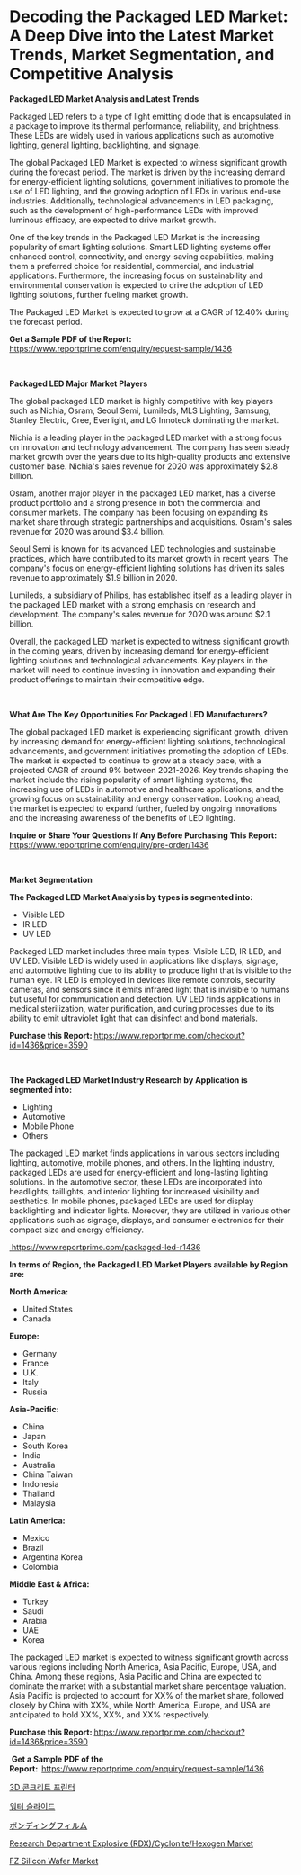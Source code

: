 <p><h1>Decoding the Packaged LED Market: A Deep Dive into the Latest Market Trends, Market Segmentation, and Competitive Analysis</h1></p><p><strong>Packaged LED Market Analysis and Latest Trends</strong></p>
<p><p>Packaged LED refers to a type of light emitting diode that is encapsulated in a package to improve its thermal performance, reliability, and brightness. These LEDs are widely used in various applications such as automotive lighting, general lighting, backlighting, and signage.</p><p>The global Packaged LED Market is expected to witness significant growth during the forecast period. The market is driven by the increasing demand for energy-efficient lighting solutions, government initiatives to promote the use of LED lighting, and the growing adoption of LEDs in various end-use industries. Additionally, technological advancements in LED packaging, such as the development of high-performance LEDs with improved luminous efficacy, are expected to drive market growth.</p><p>One of the key trends in the Packaged LED Market is the increasing popularity of smart lighting solutions. Smart LED lighting systems offer enhanced control, connectivity, and energy-saving capabilities, making them a preferred choice for residential, commercial, and industrial applications. Furthermore, the increasing focus on sustainability and environmental conservation is expected to drive the adoption of LED lighting solutions, further fueling market growth.</p><p>The Packaged LED Market is expected to grow at a CAGR of 12.40% during the forecast period.</p></p>
<p><strong>Get a Sample PDF of the Report:&nbsp;</strong> <a href="https://www.reportprime.com/enquiry/request-sample/1436">https://www.reportprime.com/enquiry/request-sample/1436</a></p>
<p>&nbsp;</p>
<p><strong>Packaged LED Major Market Players</strong></p>
<p><p>The global packaged LED market is highly competitive with key players such as Nichia, Osram, Seoul Semi, Lumileds, MLS Lighting, Samsung, Stanley Electric, Cree, Everlight, and LG Innoteck dominating the market.</p><p>Nichia is a leading player in the packaged LED market with a strong focus on innovation and technology advancement. The company has seen steady market growth over the years due to its high-quality products and extensive customer base. Nichia's sales revenue for 2020 was approximately $2.8 billion.</p><p>Osram, another major player in the packaged LED market, has a diverse product portfolio and a strong presence in both the commercial and consumer markets. The company has been focusing on expanding its market share through strategic partnerships and acquisitions. Osram's sales revenue for 2020 was around $3.4 billion.</p><p>Seoul Semi is known for its advanced LED technologies and sustainable practices, which have contributed to its market growth in recent years. The company's focus on energy-efficient lighting solutions has driven its sales revenue to approximately $1.9 billion in 2020.</p><p>Lumileds, a subsidiary of Philips, has established itself as a leading player in the packaged LED market with a strong emphasis on research and development. The company's sales revenue for 2020 was around $2.1 billion.</p><p>Overall, the packaged LED market is expected to witness significant growth in the coming years, driven by increasing demand for energy-efficient lighting solutions and technological advancements. Key players in the market will need to continue investing in innovation and expanding their product offerings to maintain their competitive edge.</p></p>
<p>&nbsp;</p>
<p><strong>What Are The Key Opportunities For Packaged LED Manufacturers?</strong></p>
<p><p>The global packaged LED market is experiencing significant growth, driven by increasing demand for energy-efficient lighting solutions, technological advancements, and government initiatives promoting the adoption of LEDs. The market is expected to continue to grow at a steady pace, with a projected CAGR of around 9% between 2021-2026. Key trends shaping the market include the rising popularity of smart lighting systems, the increasing use of LEDs in automotive and healthcare applications, and the growing focus on sustainability and energy conservation. Looking ahead, the market is expected to expand further, fueled by ongoing innovations and the increasing awareness of the benefits of LED lighting.</p></p>
<p><strong>Inquire or Share Your Questions If Any Before Purchasing This Report:</strong> <a href="https://www.reportprime.com/enquiry/pre-order/1436">https://www.reportprime.com/enquiry/pre-order/1436</a></p>
<p>&nbsp;</p>
<p><strong>Market Segmentation</strong></p>
<p><strong>The Packaged LED Market Analysis by types is segmented into:</strong></p>
<p><ul><li>Visible LED</li><li>IR LED</li><li>UV LED</li></ul></p>
<p><p>Packaged LED market includes three main types: Visible LED, IR LED, and UV LED. Visible LED is widely used in applications like displays, signage, and automotive lighting due to its ability to produce light that is visible to the human eye. IR LED is employed in devices like remote controls, security cameras, and sensors since it emits infrared light that is invisible to humans but useful for communication and detection. UV LED finds applications in medical sterilization, water purification, and curing processes due to its ability to emit ultraviolet light that can disinfect and bond materials.</p></p>
<p><strong>Purchase this Report:&nbsp;</strong><a href="https://www.reportprime.com/checkout?id=1436&price=3590">https://www.reportprime.com/checkout?id=1436&price=3590</a></p>
<p>&nbsp;</p>
<p><strong>The Packaged LED Market Industry Research by Application is segmented into:</strong></p>
<p><ul><li>Lighting</li><li>Automotive</li><li>Mobile Phone</li><li>Others</li></ul></p>
<p><p>The packaged LED market finds applications in various sectors including lighting, automotive, mobile phones, and others. In the lighting industry, packaged LEDs are used for energy-efficient and long-lasting lighting solutions. In the automotive sector, these LEDs are incorporated into headlights, taillights, and interior lighting for increased visibility and aesthetics. In mobile phones, packaged LEDs are used for display backlighting and indicator lights. Moreover, they are utilized in various other applications such as signage, displays, and consumer electronics for their compact size and energy efficiency.</p></p>
<p><a href="https://www.reportprime.com/packaged-led-r1436">&nbsp;https://www.reportprime.com/packaged-led-r1436</a></p>
<p><strong>In terms of Region, the Packaged LED Market Players available by Region are:</strong></p>
<p>
    <p> <strong> North America: </strong>
        <ul>
            <li>United States</li>
            <li>Canada</li>
        </ul>
        </p> 
    <p> <strong> Europe: </strong>
        <ul>
            <li>Germany</li>
            <li>France</li>
            <li>U.K.</li>
            <li>Italy</li>
            <li>Russia</li>
        </ul>
        </p> 
    <p> <strong> Asia-Pacific: </strong>
        <ul>
            <li>China</li>
            <li>Japan</li>
            <li>South Korea</li>
            <li>India</li>
            <li>Australia</li>
            <li>China Taiwan</li>
            <li>Indonesia</li>
            <li>Thailand</li>
            <li>Malaysia</li>
        </ul>
        </p> 
    <p> <strong> Latin America: </strong>
        <ul>
            <li>Mexico</li>
            <li>Brazil</li>
            <li>Argentina Korea</li>
            <li>Colombia</li>
        </ul>
        </p> 
    <p> <strong> Middle East & Africa: </strong>
        <ul>
            <li>Turkey</li>
            <li>Saudi</li>
            <li>Arabia</li>
            <li>UAE</li>
            <li>Korea</li>
        </ul>
    </p>
    </p>
<p><p>The packaged LED market is expected to witness significant growth across various regions including North America, Asia Pacific, Europe, USA, and China. Among these regions, Asia Pacific and China are expected to dominate the market with a substantial market share percentage valuation. Asia Pacific is projected to account for XX% of the market share, followed closely by China with XX%, while North America, Europe, and USA are anticipated to hold XX%, XX%, and XX% respectively.</p></p>
<p><strong>Purchase this Report: </strong><a href="https://www.reportprime.com/checkout?id=1436&price=3590">https://www.reportprime.com/checkout?id=1436&price=3590</a></p>
<p>&nbsp;<strong>Get a Sample PDF of the Report:&nbsp;&nbsp;</strong><a href="https://www.reportprime.com/enquiry/request-sample/1436">https://www.reportprime.com/enquiry/request-sample/1436</a></p>
<p><strong></strong></p>
<p><p><a href="https://medium.com/@nedaaracarroll656/3d-%EC%BD%98%ED%81%AC%EB%A6%AC%ED%8A%B8-%ED%94%84%EB%A6%B0%ED%84%B0-%EC%8B%9C%EC%9E%A5-%EC%A0%90%EC%9C%A0%EC%9C%A8-%EB%B0%8F-%EC%8B%9C%EC%9E%A5-%EB%B6%84%EC%84%9D-%EC%84%B1%EC%9E%A5-%EB%8F%99%ED%96%A5-%EB%B0%8F-2024-2031-%EA%B8%B0%EA%B0%84%EC%97%90-%EB%8C%80%ED%95%9C-%EC%98%88%EC%B8%A1-0d8296a934f5">3D 콘크리트 프린터</a></p><p><a href="https://medium.com/@nedaaracarroll656/%EC%A7%80%EC%97%AD-%EC%A0%9C%ED%92%88-%EB%B0%8F-%EC%B5%9C%EC%A2%85-%EC%82%AC%EC%9A%A9%EB%B3%84-%EA%B8%80%EB%A1%9C%EB%B2%8C-%EC%9B%8C%ED%84%B0-%EC%8A%AC%EB%9D%BC%EC%9D%B4%EB%93%9C-%EC%8B%9C%EC%9E%A5-%ED%98%84%ED%99%A9-2024-2031-%EB%B0%8F-%EC%98%88%EC%B8%A1-096a0454c8f6">워터 슬라이드</a></p><p><a href="https://medium.com/@magalirtiz2005/%E3%83%9C%E3%83%B3%E3%83%87%E3%82%A3%E3%83%B3%E3%82%B0%E3%83%95%E3%82%A3%E3%83%AB%E3%83%A0%E5%B8%82%E5%A0%B4%E3%81%AE%E8%A6%8F%E6%A8%A1%E3%81%A8%E3%82%B7%E3%82%A7%E3%82%A2%E5%88%86%E6%9E%90-%E6%88%90%E9%95%B7%E3%83%88%E3%83%AC%E3%83%B3%E3%83%89%E3%81%A8%E4%BA%88%E6%B8%AC-2024%E5%B9%B4-2031%E5%B9%B4-0a02a366c2e7">ボンディングフィルム</a></p><p><a href="https://medium.com/@alanpeterson1911/global-research-department-explosive-rdx-cyclonite-hexogen-market-size-is-expected-to-reach-at-a-2238b75d243e">Research Department Explosive (RDX)/Cyclonite/Hexogen Market</a></p><p><a href="https://github.com/DeonteStanton2023/Market-Research-Report-List-2/blob/main/fz-silicon-wafer-market.md">FZ Silicon Wafer Market</a></p></p>